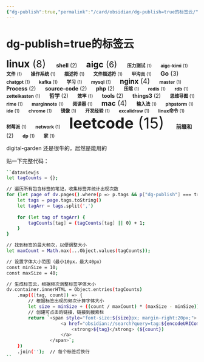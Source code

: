 ```yaml
---
{"dg-publish":true,"permalink":"/card/obsidian/dg-publish=true的标签云/","noteIcon":"2","created":"2024-10-23T20:19:22+08:00","updated":"2024-10-23T20:28:06+08:00"}
---
```



# dg-publish=true的标签云

<span style="font-size:26px; margin-right:20px;">
                    <a href="obsidian://search?query=tag:linux" style="text-decoration:none; color:inherit;">
                        <strong>linux</strong> (8)
                    </a>
                </span><span style="font-size:14px; margin-right:20px;">
                    <a href="obsidian://search?query=tag:shell" style="text-decoration:none; color:inherit;">
                        <strong>shell</strong> (2)
                    </a>
                </span><span style="font-size:22px; margin-right:20px;">
                    <a href="obsidian://search?query=tag:aigc" style="text-decoration:none; color:inherit;">
                        <strong>aigc</strong> (6)
                    </a>
                </span><span style="font-size:12px; margin-right:20px;">
                    <a href="obsidian://search?query=tag:%E5%8E%8B%E5%8A%9B%E6%B5%8B%E8%AF%95" style="text-decoration:none; color:inherit;">
                        <strong>压力测试</strong> (1)
                    </a>
                </span><span style="font-size:12px; margin-right:20px;">
                    <a href="obsidian://search?query=tag:aigc-kimi" style="text-decoration:none; color:inherit;">
                        <strong>aigc-kimi</strong> (1)
                    </a>
                </span><span style="font-size:12px; margin-right:20px;">
                    <a href="obsidian://search?query=tag:%E6%96%87%E4%BB%B6" style="text-decoration:none; color:inherit;">
                        <strong>文件</strong> (1)
                    </a>
                </span><span style="font-size:12px; margin-right:20px;">
                    <a href="obsidian://search?query=tag:%E6%93%8D%E4%BD%9C%E7%B3%BB%E7%BB%9F" style="text-decoration:none; color:inherit;">
                        <strong>操作系统</strong> (1)
                    </a>
                </span><span style="font-size:12px; margin-right:20px;">
                    <a href="obsidian://search?query=tag:%E6%8F%8F%E8%BF%B0%E7%AC%A6" style="text-decoration:none; color:inherit;">
                        <strong>描述符</strong> (1)
                    </a>
                </span><span style="font-size:12px; margin-right:20px;">
                    <a href="obsidian://search?query=tag:%E6%96%87%E4%BB%B6%E6%8F%8F%E8%BF%B0%E7%AC%A6" style="text-decoration:none; color:inherit;">
                        <strong>文件描述符</strong> (1)
                    </a>
                </span><span style="font-size:12px; margin-right:20px;">
                    <a href="obsidian://search?query=tag:%E7%94%B2%E6%B2%9F%E7%82%8E" style="text-decoration:none; color:inherit;">
                        <strong>甲沟炎</strong> (1)
                    </a>
                </span><span style="font-size:16px; margin-right:20px;">
                    <a href="obsidian://search?query=tag:Go" style="text-decoration:none; color:inherit;">
                        <strong>Go</strong> (3)
                    </a>
                </span><span style="font-size:12px; margin-right:20px;">
                    <a href="obsidian://search?query=tag:chatgpt" style="text-decoration:none; color:inherit;">
                        <strong>chatgpt</strong> (1)
                    </a>
                </span><span style="font-size:12px; margin-right:20px;">
                    <a href="obsidian://search?query=tag:kafka" style="text-decoration:none; color:inherit;">
                        <strong>kafka</strong> (1)
                    </a>
                </span><span style="font-size:12px; margin-right:20px;">
                    <a href="obsidian://search?query=tag:%E5%AD%A6%E4%B9%A0" style="text-decoration:none; color:inherit;">
                        <strong>学习</strong> (1)
                    </a>
                </span><span style="font-size:12px; margin-right:20px;">
                    <a href="obsidian://search?query=tag:mysql" style="text-decoration:none; color:inherit;">
                        <strong>mysql</strong> (1)
                    </a>
                </span><span style="font-size:18px; margin-right:20px;">
                    <a href="obsidian://search?query=tag:nginx" style="text-decoration:none; color:inherit;">
                        <strong>nginx</strong> (4)
                    </a>
                </span><span style="font-size:12px; margin-right:20px;">
                    <a href="obsidian://search?query=tag:master" style="text-decoration:none; color:inherit;">
                        <strong>master</strong> (1)
                    </a>
                </span><span style="font-size:14px; margin-right:20px;">
                    <a href="obsidian://search?query=tag:Process" style="text-decoration:none; color:inherit;">
                        <strong>Process</strong> (2)
                    </a>
                </span><span style="font-size:14px; margin-right:20px;">
                    <a href="obsidian://search?query=tag:source-code" style="text-decoration:none; color:inherit;">
                        <strong>source-code</strong> (2)
                    </a>
                </span><span style="font-size:14px; margin-right:20px;">
                    <a href="obsidian://search?query=tag:php" style="text-decoration:none; color:inherit;">
                        <strong>php</strong> (2)
                    </a>
                </span><span style="font-size:12px; margin-right:20px;">
                    <a href="obsidian://search?query=tag:%E5%8E%8B%E7%BC%A9" style="text-decoration:none; color:inherit;">
                        <strong>压缩</strong> (1)
                    </a>
                </span><span style="font-size:12px; margin-right:20px;">
                    <a href="obsidian://search?query=tag:redis" style="text-decoration:none; color:inherit;">
                        <strong>redis</strong> (1)
                    </a>
                </span><span style="font-size:12px; margin-right:20px;">
                    <a href="obsidian://search?query=tag:rdb" style="text-decoration:none; color:inherit;">
                        <strong>rdb</strong> (1)
                    </a>
                </span><span style="font-size:12px; margin-right:20px;">
                    <a href="obsidian://search?query=tag:zettelkasten" style="text-decoration:none; color:inherit;">
                        <strong>zettelkasten</strong> (1)
                    </a>
                </span><span style="font-size:14px; margin-right:20px;">
                    <a href="obsidian://search?query=tag:%E5%93%B2%E5%AD%A6" style="text-decoration:none; color:inherit;">
                        <strong>哲学</strong> (2)
                    </a>
                </span><span style="font-size:12px; margin-right:20px;">
                    <a href="obsidian://search?query=tag:%E6%95%88%E7%8E%87" style="text-decoration:none; color:inherit;">
                        <strong>效率</strong> (1)
                    </a>
                </span><span style="font-size:14px; margin-right:20px;">
                    <a href="obsidian://search?query=tag:tools" style="text-decoration:none; color:inherit;">
                        <strong>tools</strong> (2)
                    </a>
                </span><span style="font-size:14px; margin-right:20px;">
                    <a href="obsidian://search?query=tag:things3" style="text-decoration:none; color:inherit;">
                        <strong>things3</strong> (2)
                    </a>
                </span><span style="font-size:12px; margin-right:20px;">
                    <a href="obsidian://search?query=tag:%E6%80%9D%E7%BB%B4%E5%AF%BC%E5%9B%BE" style="text-decoration:none; color:inherit;">
                        <strong>思维导图</strong> (1)
                    </a>
                </span><span style="font-size:12px; margin-right:20px;">
                    <a href="obsidian://search?query=tag:rime" style="text-decoration:none; color:inherit;">
                        <strong>rime</strong> (1)
                    </a>
                </span><span style="font-size:12px; margin-right:20px;">
                    <a href="obsidian://search?query=tag:marginnote" style="text-decoration:none; color:inherit;">
                        <strong>marginnote</strong> (1)
                    </a>
                </span><span style="font-size:12px; margin-right:20px;">
                    <a href="obsidian://search?query=tag:%E9%98%85%E8%AF%BB%E5%99%A8" style="text-decoration:none; color:inherit;">
                        <strong>阅读器</strong> (1)
                    </a>
                </span><span style="font-size:18px; margin-right:20px;">
                    <a href="obsidian://search?query=tag:mac" style="text-decoration:none; color:inherit;">
                        <strong>mac</strong> (4)
                    </a>
                </span><span style="font-size:12px; margin-right:20px;">
                    <a href="obsidian://search?query=tag:%E8%BE%93%E5%85%A5%E6%B3%95" style="text-decoration:none; color:inherit;">
                        <strong>输入法</strong> (1)
                    </a>
                </span><span style="font-size:12px; margin-right:20px;">
                    <a href="obsidian://search?query=tag:phpstorm" style="text-decoration:none; color:inherit;">
                        <strong>phpstorm</strong> (1)
                    </a>
                </span><span style="font-size:12px; margin-right:20px;">
                    <a href="obsidian://search?query=tag:ide" style="text-decoration:none; color:inherit;">
                        <strong>ide</strong> (1)
                    </a>
                </span><span style="font-size:12px; margin-right:20px;">
                    <a href="obsidian://search?query=tag:chrome" style="text-decoration:none; color:inherit;">
                        <strong>chrome</strong> (1)
                    </a>
                </span><span style="font-size:12px; margin-right:20px;">
                    <a href="obsidian://search?query=tag:%E9%95%9C%E5%83%8F" style="text-decoration:none; color:inherit;">
                        <strong>镜像</strong> (1)
                    </a>
                </span><span style="font-size:12px; margin-right:20px;">
                    <a href="obsidian://search?query=tag:%E5%BC%80%E5%8F%91%E7%BB%8F%E9%AA%8C" style="text-decoration:none; color:inherit;">
                        <strong>开发经验</strong> (1)
                    </a>
                </span><span style="font-size:12px; margin-right:20px;">
                    <a href="obsidian://search?query=tag:excalidraw" style="text-decoration:none; color:inherit;">
                        <strong>excalidraw</strong> (1)
                    </a>
                </span><span style="font-size:12px; margin-right:20px;">
                    <a href="obsidian://search?query=tag:linux%E5%91%BD%E4%BB%A4" style="text-decoration:none; color:inherit;">
                        <strong>linux命令</strong> (1)
                    </a>
                </span><span style="font-size:12px; margin-right:20px;">
                    <a href="obsidian://search?query=tag:%E6%A0%91%E8%8E%93%E6%B4%BE" style="text-decoration:none; color:inherit;">
                        <strong>树莓派</strong> (1)
                    </a>
                </span><span style="font-size:12px; margin-right:20px;">
                    <a href="obsidian://search?query=tag:network" style="text-decoration:none; color:inherit;">
                        <strong>network</strong> (1)
                    </a>
                </span><span style="font-size:40px; margin-right:20px;">
                    <a href="obsidian://search?query=tag:leetcode" style="text-decoration:none; color:inherit;">
                        <strong>leetcode</strong> (15)
                    </a>
                </span><span style="font-size:14px; margin-right:20px;">
                    <a href="obsidian://search?query=tag:%E5%89%8D%E7%BC%80%E5%92%8C" style="text-decoration:none; color:inherit;">
                        <strong>前缀和</strong> (2)
                    </a>
                </span><span style="font-size:12px; margin-right:20px;">
                    <a href="obsidian://search?query=tag:dp" style="text-decoration:none; color:inherit;">
                        <strong>dp</strong> (1)
                    </a>
                </span><span style="font-size:12px; margin-right:20px;">
                    <a href="obsidian://search?query=tag:%E5%AE%B6" style="text-decoration:none; color:inherit;">
                        <strong>家</strong> (1)
                    </a>
                </span>

digital-garden 还是很牛的，居然是能用的

贴一下完整代码：

```bash
``dataviewjs
let tagCounts = {};

// 遍历所有包含标签的笔记，收集标签并统计出现次数
for (let page of dv.pages().where(p => p.tags && p["dg-publish"] === true)) {  // 只处理包含标签的页面
	let tags = page.tags.toString()
	let tagArr = tags.split(',')
	
    for (let tag of tagArr) {
        tagCounts[tag] = (tagCounts[tag] || 0) + 1;
    }
}

// 找到标签的最大频次，以便调整大小
let maxCount = Math.max(...Object.values(tagCounts));

// 设置字体大小范围（最小10px，最大40px）
const minSize = 10;
const maxSize = 40;

// 生成标签云，根据频次调整标签字体大小
dv.container.innerHTML = Object.entries(tagCounts)
    .map(([tag, count]) => {
        // 根据标签出现的频次计算字体大小
        let size = minSize + ((count / maxCount) * (maxSize - minSize));
        // 创建可点击的链接，链接到搜索栏
        return `<span style="font-size:${size}px; margin-right:20px;">
                    <a href="obsidian://search?query=tag:${encodeURIComponent(tag)}" style="text-decoration:none; color:inherit;">
                        <strong>${tag}</strong> (${count})
                    </a>
                </span>`;
    })
    .join('');  // 每个标签后换行
``
```
